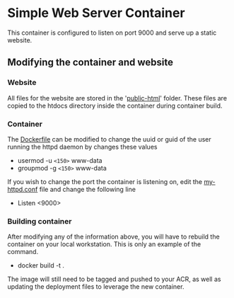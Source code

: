 # Simple Web Server Container

This container is configured to listen on port 9000 and serve up a static website.

## Modifying the container and website

### Website
All files for the website are stored in the '[public-html](public-html/)' folder. These files are copied to the htdocs directory inside
the container during container build.

### Container
The [Dockerfile](Dockerfile) can be modified to change the uuid or guid of the user running the httpd daemon by changes these values
* usermod -u `<150>` www-data
* groupmod -g `<150>` www-data

If you wish to change the port the container is listening on, edit the [my-httpd.conf](my-httpd.conf) file and change the following line
* Listen <9000>

### Building container
After modifying any of the information above, you will have to rebuild the container on your local workstation.
This is only an example of the command.
* docker build -t <imagename> .

The image will still need to be tagged and pushed to your ACR, as well as updating the deployment files to leverage
the new container.
